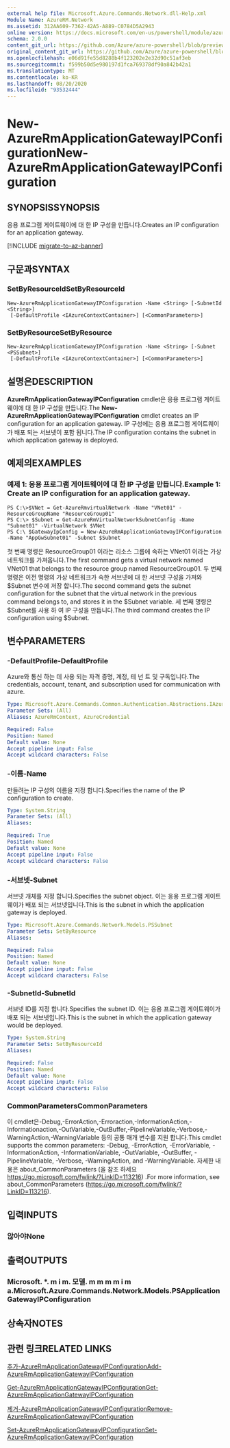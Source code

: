 ```yaml
---
external help file: Microsoft.Azure.Commands.Network.dll-Help.xml
Module Name: AzureRM.Network
ms.assetid: 312AA609-7362-42A5-A889-C0784D5A2943
online version: https://docs.microsoft.com/en-us/powershell/module/azurerm.network/new-azurermapplicationgatewayipconfiguration
schema: 2.0.0
content_git_url: https://github.com/Azure/azure-powershell/blob/preview/src/ResourceManager/Network/Commands.Network/help/New-AzureRmApplicationGatewayIPConfiguration.md
original_content_git_url: https://github.com/Azure/azure-powershell/blob/preview/src/ResourceManager/Network/Commands.Network/help/New-AzureRmApplicationGatewayIPConfiguration.md
ms.openlocfilehash: e06d91fe55d8288b4f123202e2e32d90c51af3eb
ms.sourcegitcommit: f599b50d5e980197d1fca769378df90a842b42a1
ms.translationtype: MT
ms.contentlocale: ko-KR
ms.lasthandoff: 08/20/2020
ms.locfileid: "93532444"
---
```

# <span data-ttu-id="5d5aa-101">New-AzureRmApplicationGatewayIPConfiguration</span><span class="sxs-lookup"><span data-stu-id="5d5aa-101">New-AzureRmApplicationGatewayIPConfiguration</span></span>

## <span data-ttu-id="5d5aa-102">SYNOPSIS</span><span class="sxs-lookup"><span data-stu-id="5d5aa-102">SYNOPSIS</span></span>
<span data-ttu-id="5d5aa-103">응용 프로그램 게이트웨이에 대 한 IP 구성을 만듭니다.</span><span class="sxs-lookup"><span data-stu-id="5d5aa-103">Creates an IP configuration for an application gateway.</span></span>

[!INCLUDE [migrate-to-az-banner](../../includes/migrate-to-az-banner.md)]

## <span data-ttu-id="5d5aa-104">구문과</span><span class="sxs-lookup"><span data-stu-id="5d5aa-104">SYNTAX</span></span>

### <span data-ttu-id="5d5aa-105">SetByResourceId</span><span class="sxs-lookup"><span data-stu-id="5d5aa-105">SetByResourceId</span></span>
```
New-AzureRmApplicationGatewayIPConfiguration -Name <String> [-SubnetId <String>]
 [-DefaultProfile <IAzureContextContainer>] [<CommonParameters>]
```

### <span data-ttu-id="5d5aa-106">SetByResource</span><span class="sxs-lookup"><span data-stu-id="5d5aa-106">SetByResource</span></span>
```
New-AzureRmApplicationGatewayIPConfiguration -Name <String> [-Subnet <PSSubnet>]
 [-DefaultProfile <IAzureContextContainer>] [<CommonParameters>]
```

## <span data-ttu-id="5d5aa-107">설명은</span><span class="sxs-lookup"><span data-stu-id="5d5aa-107">DESCRIPTION</span></span>
<span data-ttu-id="5d5aa-108">**AzureRmApplicationGatewayIPConfiguration** cmdlet은 응용 프로그램 게이트웨이에 대 한 IP 구성을 만듭니다.</span><span class="sxs-lookup"><span data-stu-id="5d5aa-108">The **New-AzureRmApplicationGatewayIPConfiguration** cmdlet creates an IP configuration for an application gateway.</span></span>
<span data-ttu-id="5d5aa-109">IP 구성에는 응용 프로그램 게이트웨이가 배포 되는 서브넷이 포함 됩니다.</span><span class="sxs-lookup"><span data-stu-id="5d5aa-109">The IP configuration contains the subnet in which application gateway is deployed.</span></span>

## <span data-ttu-id="5d5aa-110">예제의</span><span class="sxs-lookup"><span data-stu-id="5d5aa-110">EXAMPLES</span></span>

### <span data-ttu-id="5d5aa-111">예제 1: 응용 프로그램 게이트웨이에 대 한 IP 구성을 만듭니다.</span><span class="sxs-lookup"><span data-stu-id="5d5aa-111">Example 1: Create an IP configuration for an application gateway.</span></span>
```
PS C:\>$VNet = Get-AzureRmvirtualNetwork -Name "VNet01" -ResourceGroupName "ResourceGroup01"
PS C:\> $Subnet = Get-AzureRmVirtualNetworkSubnetConfig -Name "Subnet01" -VirtualNetwork $VNet 
PS C:\ $GatewayIpConfig = New-AzureRmApplicationGatewayIPConfiguration -Name "AppGwSubnet01" -Subnet $Subnet
```

<span data-ttu-id="5d5aa-112">첫 번째 명령은 ResourceGroup01 이라는 리소스 그룹에 속하는 VNet01 이라는 가상 네트워크를 가져옵니다.</span><span class="sxs-lookup"><span data-stu-id="5d5aa-112">The first command gets a virtual network named VNet01 that belongs to the resource group named ResourceGroup01.</span></span>
<span data-ttu-id="5d5aa-113">두 번째 명령은 이전 명령의 가상 네트워크가 속한 서브넷에 대 한 서브넷 구성을 가져와 $Subnet 변수에 저장 합니다.</span><span class="sxs-lookup"><span data-stu-id="5d5aa-113">The second command gets the subnet configuration for the subnet that the virtual network in the previous command belongs to, and stores it in the $Subnet variable.</span></span>
<span data-ttu-id="5d5aa-114">세 번째 명령은 $Subnet를 사용 하 여 IP 구성을 만듭니다.</span><span class="sxs-lookup"><span data-stu-id="5d5aa-114">The third command creates the IP configuration using $Subnet.</span></span>

## <span data-ttu-id="5d5aa-115">변수</span><span class="sxs-lookup"><span data-stu-id="5d5aa-115">PARAMETERS</span></span>

### <span data-ttu-id="5d5aa-116">-DefaultProfile</span><span class="sxs-lookup"><span data-stu-id="5d5aa-116">-DefaultProfile</span></span>
<span data-ttu-id="5d5aa-117">Azure와 통신 하는 데 사용 되는 자격 증명, 계정, 테 넌 트 및 구독입니다.</span><span class="sxs-lookup"><span data-stu-id="5d5aa-117">The credentials, account, tenant, and subscription used for communication with azure.</span></span>

```yaml
Type: Microsoft.Azure.Commands.Common.Authentication.Abstractions.IAzureContextContainer
Parameter Sets: (All)
Aliases: AzureRmContext, AzureCredential

Required: False
Position: Named
Default value: None
Accept pipeline input: False
Accept wildcard characters: False
```

### <span data-ttu-id="5d5aa-118">-이름</span><span class="sxs-lookup"><span data-stu-id="5d5aa-118">-Name</span></span>
<span data-ttu-id="5d5aa-119">만들려는 IP 구성의 이름을 지정 합니다.</span><span class="sxs-lookup"><span data-stu-id="5d5aa-119">Specifies the name of the IP configuration to create.</span></span>

```yaml
Type: System.String
Parameter Sets: (All)
Aliases:

Required: True
Position: Named
Default value: None
Accept pipeline input: False
Accept wildcard characters: False
```

### <span data-ttu-id="5d5aa-120">-서브넷</span><span class="sxs-lookup"><span data-stu-id="5d5aa-120">-Subnet</span></span>
<span data-ttu-id="5d5aa-121">서브넷 개체를 지정 합니다.</span><span class="sxs-lookup"><span data-stu-id="5d5aa-121">Specifies the subnet object.</span></span>
<span data-ttu-id="5d5aa-122">이는 응용 프로그램 게이트웨이가 배포 되는 서브넷입니다.</span><span class="sxs-lookup"><span data-stu-id="5d5aa-122">This is the subnet in which the application gateway is deployed.</span></span>

```yaml
Type: Microsoft.Azure.Commands.Network.Models.PSSubnet
Parameter Sets: SetByResource
Aliases:

Required: False
Position: Named
Default value: None
Accept pipeline input: False
Accept wildcard characters: False
```

### <span data-ttu-id="5d5aa-123">-SubnetId</span><span class="sxs-lookup"><span data-stu-id="5d5aa-123">-SubnetId</span></span>
<span data-ttu-id="5d5aa-124">서브넷 ID를 지정 합니다.</span><span class="sxs-lookup"><span data-stu-id="5d5aa-124">Specifies the subnet ID.</span></span>
<span data-ttu-id="5d5aa-125">이는 응용 프로그램 게이트웨이가 배포 되는 서브넷입니다.</span><span class="sxs-lookup"><span data-stu-id="5d5aa-125">This is the subnet in which the application gateway would be deployed.</span></span>

```yaml
Type: System.String
Parameter Sets: SetByResourceId
Aliases:

Required: False
Position: Named
Default value: None
Accept pipeline input: False
Accept wildcard characters: False
```

### <span data-ttu-id="5d5aa-126">CommonParameters</span><span class="sxs-lookup"><span data-stu-id="5d5aa-126">CommonParameters</span></span>
<span data-ttu-id="5d5aa-127">이 cmdlet은-Debug,-ErrorAction,-Erroraction,-InformationAction,-Informationaction,-OutVariable,-OutBuffer,-PipelineVariable,-Verbose,-WarningAction,-WarningVariable 등의 공통 매개 변수를 지원 합니다.</span><span class="sxs-lookup"><span data-stu-id="5d5aa-127">This cmdlet supports the common parameters: -Debug, -ErrorAction, -ErrorVariable, -InformationAction, -InformationVariable, -OutVariable, -OutBuffer, -PipelineVariable, -Verbose, -WarningAction, and -WarningVariable.</span></span> <span data-ttu-id="5d5aa-128">자세한 내용은 about_CommonParameters (을 참조 하세요 https://go.microsoft.com/fwlink/?LinkID=113216) .</span><span class="sxs-lookup"><span data-stu-id="5d5aa-128">For more information, see about_CommonParameters (https://go.microsoft.com/fwlink/?LinkID=113216).</span></span>

## <span data-ttu-id="5d5aa-129">입력</span><span class="sxs-lookup"><span data-stu-id="5d5aa-129">INPUTS</span></span>

### <span data-ttu-id="5d5aa-130">않아야</span><span class="sxs-lookup"><span data-stu-id="5d5aa-130">None</span></span>

## <span data-ttu-id="5d5aa-131">출력</span><span class="sxs-lookup"><span data-stu-id="5d5aa-131">OUTPUTS</span></span>

### <span data-ttu-id="5d5aa-132">Microsoft. \*. m i m. 모델. m m m m i m a.</span><span class="sxs-lookup"><span data-stu-id="5d5aa-132">Microsoft.Azure.Commands.Network.Models.PSApplicationGatewayIPConfiguration</span></span>

## <span data-ttu-id="5d5aa-133">상속자</span><span class="sxs-lookup"><span data-stu-id="5d5aa-133">NOTES</span></span>

## <span data-ttu-id="5d5aa-134">관련 링크</span><span class="sxs-lookup"><span data-stu-id="5d5aa-134">RELATED LINKS</span></span>

[<span data-ttu-id="5d5aa-135">추가-AzureRmApplicationGatewayIPConfiguration</span><span class="sxs-lookup"><span data-stu-id="5d5aa-135">Add-AzureRmApplicationGatewayIPConfiguration</span></span>](./Add-AzureRmApplicationGatewayIPConfiguration.md)

[<span data-ttu-id="5d5aa-136">Get-AzureRmApplicationGatewayIPConfiguration</span><span class="sxs-lookup"><span data-stu-id="5d5aa-136">Get-AzureRmApplicationGatewayIPConfiguration</span></span>](./Get-AzureRmApplicationGatewayIPConfiguration.md)

[<span data-ttu-id="5d5aa-137">제거-AzureRmApplicationGatewayIPConfiguration</span><span class="sxs-lookup"><span data-stu-id="5d5aa-137">Remove-AzureRmApplicationGatewayIPConfiguration</span></span>](./Remove-AzureRmApplicationGatewayIPConfiguration.md)

[<span data-ttu-id="5d5aa-138">Set-AzureRmApplicationGatewayIPConfiguration</span><span class="sxs-lookup"><span data-stu-id="5d5aa-138">Set-AzureRmApplicationGatewayIPConfiguration</span></span>](./Set-AzureRmApplicationGatewayIPConfiguration.md)


